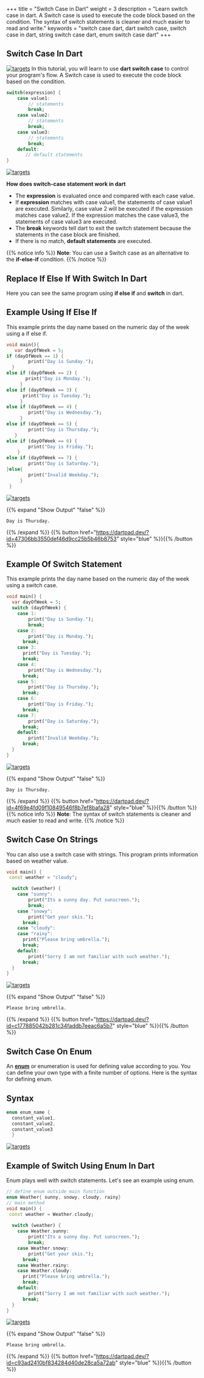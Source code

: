 
+++
title = "Switch Case in Dart"
weight = 3
description = "Learn switch case in dart. A Switch case is used to execute the code block based on the condition. The syntax of switch statements is cleaner and much easier to read and write."
keywords = "switch case dart, dart switch case, switch case in dart, string switch case dart, enum switch case dart"
+++

## Switch Case In Dart
[![targets](/images/pieces/note-banner.png)](https://pieces.app/?utm_source=dart-tutorial&utm_medium=banner&utm_campaign=dart-tutorial-website&utm_content=note)
In this tutorial, you will learn to use **dart switch case** to control your program's flow. A Switch case is used to execute the code block based on the condition. 

```dart
switch(expression) {
    case value1:
        // statements
        break;
    case value2:
        // statements
        break;
    case value3:
        // statements
        break;
    default:
       // default statements
}
``` 
[![targets](/images/pieces/save-this-snippet-button.svg)](https://snippets.pieces.cloud/?p=92f24e8c38)

**How does switch-case statement work in dart**
- The **expression** is evaluated once and compared with each case value.   
- If **expression** matches with case value1, the statements of case value1 are executed. Similarly, case value 2 will be executed if the expression matches case value2. If the expression matches the case value3, the statements of case value3 are executed.
- The **break** keywords tell dart to exit the switch statement because the statements in the case block are finished.
- If there is no match, **default statements** are executed.

{{% notice info %}}
**Note**:  You can use a Switch case as an alternative to the **if-else-if** condition.
{{% /notice %}}


## Replace If Else If With Switch In Dart
Here you can see the same program using **if else if** and **switch** in dart.  

## Example Using If Else If
This example prints the day name based on the numeric day of the week using a if else if.
```dart
void main(){
   var dayOfWeek = 5;
if (dayOfWeek == 1) {
        print("Day is Sunday.");
  }
else if (dayOfWeek == 2) {
       print("Day is Monday.");
     }
else if (dayOfWeek == 3) {
      print("Day is Tuesday.");
     }
else if (dayOfWeek == 4) {
        print("Day is Wednesday.");
     }
else if (dayOfWeek == 5) {
        print("Day is Thursday.");
   }
else if (dayOfWeek == 6) {
        print("Day is Friday.");
    }
else if (dayOfWeek == 7) {
        print("Day is Saturday.");
}else{
        print("Invalid Weekday.");
     }
 }

```
[![targets](/images/pieces/save-this-snippet-button.svg)](https://snippets.pieces.cloud/?p=bdd64ba0a8)

{{% expand "Show Output" "false" %}}
````plaintext
Day is Thursday.
````
{{% /expand %}} 
{{% button href="https://dartpad.dev/?id=47306bb3550def46d9cc25b5b46b8753" style="blue" %}}{{% /button %}}

## Example Of Switch Statement
This example prints the day name based on the numeric day of the week using a switch case.
```dart
void main() {
  var dayOfWeek = 5;
  switch (dayOfWeek) {
    case 1:
        print("Day is Sunday.");
        break;
    case 2:
        print("Day is Monday.");
      break;
    case 3:
      print("Day is Tuesday.");
      break;
    case 4:
        print("Day is Wednesday.");
      break;
    case 5:
        print("Day is Thursday.");
      break;
    case 6:
        print("Day is Friday.");
      break;
    case 7:
        print("Day is Saturday.");
      break;
    default:
        print("Invalid Weekday.");
      break;
  }
}
```
[![targets](/images/pieces/save-this-snippet-button.svg)](https://snippets.pieces.cloud/?p=13f549adcc)

{{% expand "Show Output" "false" %}}
````plaintext
Day is Thursday.
````
{{% /expand %}} 
{{% button href="https://dartpad.dev/?id=4f69e4fd09f10849546f8b7ef8bafa28" style="blue" %}}{{% /button %}}
{{% notice info %}}
**Note**:  The syntax of switch statements is cleaner and much easier to read and write.
{{% /notice %}}


## Switch Case On Strings
You can also use a switch case with strings. This program prints information based on weather value.
```dart
void main() {
 const weather = "cloudy";

  switch (weather) {
    case "sunny":
        print("Its a sunny day. Put sunscreen.");
        break;
    case "snowy":
        print("Get your skis.");
      break;
    case "cloudy":
    case "rainy": 
      print("Please bring umbrella.");
      break;
    default:
        print("Sorry I am not familiar with such weather.");
      break;
  }
}
```
[![targets](/images/pieces/save-this-snippet-button.svg)](https://snippets.pieces.cloud/?p=a7f244a276)

{{% expand "Show Output" "false" %}}
````plaintext
Please bring umbrella.
````
{{% /expand %}} 
{{% button href="https://dartpad.dev/?id=c177885042b281c34faddb7eeac6a5b7" style="blue" %}}{{% /button %}}

## Switch Case On Enum
An **[enum](/object-oriented-programming/enum-in-dart/)** or enumeration is used for defining value according to you. You can define your own type with a finite number of options. Here is the syntax for defining enum.

## Syntax
```dart
enum enum_name { 
  constant_value1, 
  constant_value2, 
  constant_value3 
  }
```
[![targets](/images/pieces/save-this-snippet-button.svg)](https://snippets.pieces.cloud/?p=da2844828a)

## Example of Switch Using Enum In Dart
Enum plays well with switch statements. Let's see an example using enum.

```dart
// define enum outside main function
enum Weather{ sunny, snowy, cloudy, rainy}
// main method
void main() {
 const weather = Weather.cloudy;
  
  switch (weather) {
    case Weather.sunny:
        print("Its a sunny day. Put sunscreen.");
        break;
    case Weather.snowy:
        print("Get your skis.");
      break;
    case Weather.rainy:
    case Weather.cloudy:
      print("Please bring umbrella.");
      break;
    default:
        print("Sorry I am not familiar with such weather.");
      break;
  }
}
```
[![targets](/images/pieces/save-this-snippet-button.svg)](https://snippets.pieces.cloud/?p=5ed84ea12d)

{{% expand "Show Output" "false" %}}
````plaintext
Please bring umbrella.
````
{{% /expand %}} 
{{% button href="https://dartpad.dev/?id=c93ad2410bf834284d40de28ca5a72ab" style="blue" %}}{{% /button %}}
